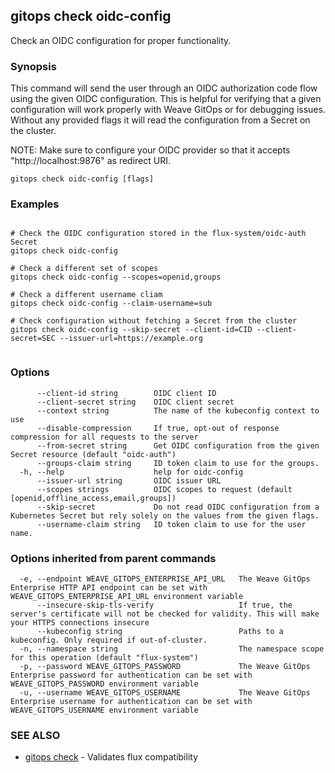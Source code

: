 ## gitops check oidc-config

Check an OIDC configuration for proper functionality.

### Synopsis

This command will send the user through an OIDC authorization code flow using the given OIDC configuration. This is helpful for verifying that a given configuration will work properly with Weave GitOps or for debugging issues. Without any provided flags it will read the configuration from a Secret on the cluster.

NOTE: Make sure to configure your OIDC provider so that it accepts "http://localhost:9876" as redirect URI.

```
gitops check oidc-config [flags]
```

### Examples

```

# Check the OIDC configuration stored in the flux-system/oidc-auth Secret
gitops check oidc-config

# Check a different set of scopes
gitops check oidc-config --scopes=openid,groups

# Check a different username cliam
gitops check oidc-config --claim-username=sub

# Check configuration without fetching a Secret from the cluster
gitops check oidc-config --skip-secret --client-id=CID --client-secret=SEC --issuer-url=https://example.org
		
```

### Options

```
      --client-id string        OIDC client ID
      --client-secret string    OIDC client secret
      --context string          The name of the kubeconfig context to use
      --disable-compression     If true, opt-out of response compression for all requests to the server
      --from-secret string      Get OIDC configuration from the given Secret resource (default "oidc-auth")
      --groups-claim string     ID token claim to use for the groups.
  -h, --help                    help for oidc-config
      --issuer-url string       OIDC issuer URL
      --scopes strings          OIDC scopes to request (default [openid,offline_access,email,groups])
      --skip-secret             Do not read OIDC configuration from a Kubernetes Secret but rely solely on the values from the given flags.
      --username-claim string   ID token claim to use for the user name.
```

### Options inherited from parent commands

```
  -e, --endpoint WEAVE_GITOPS_ENTERPRISE_API_URL   The Weave GitOps Enterprise HTTP API endpoint can be set with WEAVE_GITOPS_ENTERPRISE_API_URL environment variable
      --insecure-skip-tls-verify                   If true, the server's certificate will not be checked for validity. This will make your HTTPS connections insecure
      --kubeconfig string                          Paths to a kubeconfig. Only required if out-of-cluster.
  -n, --namespace string                           The namespace scope for this operation (default "flux-system")
  -p, --password WEAVE_GITOPS_PASSWORD             The Weave GitOps Enterprise password for authentication can be set with WEAVE_GITOPS_PASSWORD environment variable
  -u, --username WEAVE_GITOPS_USERNAME             The Weave GitOps Enterprise username for authentication can be set with WEAVE_GITOPS_USERNAME environment variable
```

### SEE ALSO

* [gitops check](gitops_check.md)	 - Validates flux compatibility

